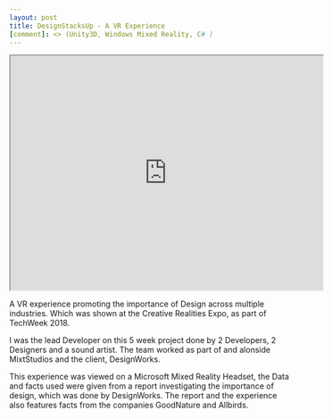 ```yaml
---
layout: post
title: DesignStacksUp - A VR Experience
[comment]: <> (Unity3D, Windows Mixed Reality, C# )
---
```


[comment]: <> (DesignStacksUp, A VR Experience)
<iframe width="560" height="420" src="http://www.youtube.com/embed/5-3LSXPFPdo"></iframe>

A VR experience promoting the importance of Design across multiple industries. Which was shown at the Creative Realities Expo, as part of TechWeek 2018.

I was the lead Developer on this 5 week project done by 2 Developers, 2 Designers and a sound artist. The team worked as part of and alonside MixtStudios and the client, DesignWorks.

This experience was viewed on a Microsoft Mixed Reality Headset, the Data and facts used were given from a report investigating the importance of design, which was done by DesignWorks. The report and the experience also features facts from the companies GoodNature and Allbirds.



